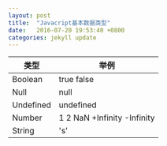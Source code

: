 ```yaml
---
layout: post
title:  "Javacript基本数据类型"
date:   2016-07-20 19:53:40 +0800
categories: jekyll update
---
```



 类型        | 举例          
 ------------ | -------------
 Boolean      | true false
 Null | null
 Undefined | undefined
 Number | 1 2 NaN +Infinity -Infinity
 String | 's'
 
[jekyll-docs]: http://jekyllrb.com/docs/home
[jekyll-gh]:   https://github.com/jekyll/jekyll
[jekyll-talk]: https://talk.jekyllrb.com/
